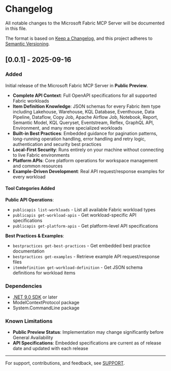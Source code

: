 # Changelog

All notable changes to the Microsoft Fabric MCP Server will be documented in this file.

The format is based on [Keep a Changelog](https://keepachangelog.com/en/1.0.0/),
and this project adheres to [Semantic Versioning](https://semver.org/spec/v2.0.0.html).


## [0.0.1] - 2025-09-16

### Added

Initial release of the Microsoft Fabric MCP Server in **Public Preview**.

- **Complete API Context**: Full OpenAPI specifications for all supported Fabric workloads
- **Item Definition Knowledge**: JSON schemas for every Fabric item type including Lakehouse, Warehouse, KQL Database, Eventhouse, Data Pipeline, Dataflow, Copy Job, Apache Airflow Job, Notebook, Report, Semantic Model, KQL Queryset, Eventstream, Reflex, GraphQL API, Environment, and many more specialized workloads
- **Built-in Best Practices**: Embedded guidance for pagination patterns, long-running operation handling, error handling and retry logic, authentication and security best practices
- **Local-First Security**: Runs entirely on your machine without connecting to live Fabric environments
- **Platform APIs**: Core platform operations for workspace management and common resources
- **Example-Driven Development**: Real API request/response examples for every workload

#### Tool Categories Added

**Public API Operations**:
- `publicapis list-workloads` - List all available Fabric workload types
- `publicapis get-workload-apis` - Get workload-specific API specifications
- `publicapis get-platform-apis` - Get platform-level API specifications

**Best Practices & Examples**:
- `bestpractices get-best-practices` - Get embedded best practice documentation
- `bestpractices get-examples` - Retrieve example API request/response files
- `itemdefinition get-workload-definition` - Get JSON schema definitions for workload items

### Dependencies

- [.NET 9.0 SDK](https://dotnet.microsoft.com/download/dotnet/9.0) or later
- ModelContextProtocol package
- System.CommandLine package

### Known Limitations

- **Public Preview Status**: Implementation may change significantly before General Availability
- **API Specifications**: Embedded specifications are current as of release date and updated with each release

---

For support, contributions, and feedback, see [SUPPORT](https://github.com/microsoft/mcp/blob/main/servers/Fabric.Mcp.Server/SUPPORT.md).
